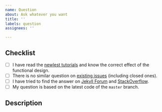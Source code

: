 ```yaml
---
name: Question
about: Ask whatever you want
title: ''
labels: question
assignees: ''

---
```


<!-- NOTE: Please maintain all sections, otherwise the issue will be automatically closed :) -->

## Checklist

<!-- Please complete the following list of tasks, and then check it by changing the "[ ]" to "[x]" -->

- [ ] I have read the [newlest tutorials](https://cotes2020.github.io/chirpy-demo/categories/tutorial/) and know the correct effect of the functional design.
- [ ] There is no similar question on [existing issues](https://github.com/cotes2020/jekyll-theme-chirpy/issues?q=is%3Aissue) (including closed ones).
- [ ] I have tried to find the answer on [Jekyll Forum](https://talk.jekyllrb.com/) and [StackOverflow](https://stackoverflow.com/questions/tagged/jekyll).
- [ ] My question is based on the latest code of the `master` branch.

## Description

<!-- Please describe your question in detail. -->
